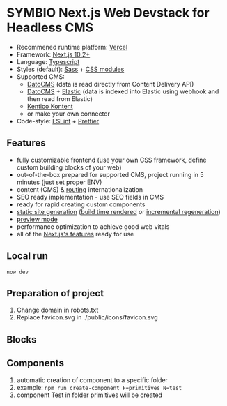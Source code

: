 # SYMBIO Next.js Web Devstack for Headless CMS

- Recommened runtime platform: [Vercel](https://vercel.com/)
- Framework: [Next.js 10.2+](https://nextjs.org/)
- Language: [Typescript](https://www.typescriptlang.org/)
- Styles (default): [Sass](https://sass-lang.com/) + [CSS modules](https://github.com/css-modules/css-modules)
- Supported CMS:
    - [DatoCMS](https://www.datocms.com/) (data is read directly from Content Delivery API)
    - [DatoCMS](https://www.datocms.com/) + [Elastic](https://www.elastic.co/) (data is indexed into Elastic using webhook and then read from Elastic)
    - [Kentico Kontent](https://kontent.ai/)
    - or make your own connector
- Code-style: [ESLint](https://eslint.org/) + [Prettier](https://prettier.io/)

## Features

- fully customizable frontend (use your own CSS framework, define custom building blocks of your web)
- out-of-the-box prepared for supported CMS, project running in 5 minutes (just set proper ENV)
- content (CMS) & [routing](https://nextjs.org/docs/advanced-features/i18n-routing) internationalization
- SEO ready implementation - use SEO fields in CMS
- ready for rapid creating custom components
- [static site generation](https://nextjs.org/docs/basic-features/data-fetching#getstaticprops-static-generation) ([build time rendered](https://nextjs.org/docs/basic-features/data-fetching#getstaticprops-static-generation)
  or [incremental regeneration](https://nextjs.org/docs/basic-features/data-fetching#incremental-static-regeneration))
- [preview mode](https://nextjs.org/docs/advanced-features/preview-mode)
- performance optimization to achieve good web vitals
- all of the [Next.js's features]() ready for use

## Local run

`now dev`

## Preparation of project

1. Change domain in robots.txt
1. Replace favicon.svg in ./public/icons/favicon.svg

## Blocks

## Components

1. automatic creation of component to a specific folder
2. example: `npm run create-component F=primitives N=test`
3. component Test in folder primitives will be created
